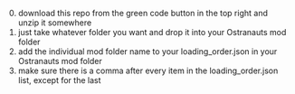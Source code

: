 0. download this repo from the green code button in the top right and unzip it somewhere
1. just take whatever folder you want and drop it into your Ostranauts mod folder
2. add the individual mod folder name to your loading_order.json in your Ostranauts mod folder
3. make sure there is a comma after every item in the loading_order.json list, except for the last

